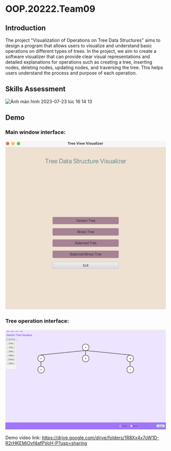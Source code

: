 # OOP.20222.Team09

## Introduction
The project "Visualization of Operations on Tree Data Structures" aims to design a program that allows users to visualize and understand basic operations on different types of trees. In the project, we aim to create a software visualizer that can provide clear visual representations and detailed explanations for operations such as creating a tree, inserting nodes, deleting nodes, updating nodes, and traversing the tree. This helps users understand the process and purpose of each operation.


## Skills Assessment
<img width="1047" alt="Ảnh màn hình 2023-07-23 lúc 16 14 13" src="https://github.com/namhainguyen2803/OOP.20222.Team09/assets/121554894/b67ca2b0-7669-4cf6-b8f4-2cfa668656b8">

## Demo

### Main window interface:
<img src="images/mainWindow.png" alt="Main window interface" width="500">

### Tree operation interface:
<img src="images/treeOperation.png" alt="Tree operation interface" width="500">

Demo video link: https://drive.google.com/drive/folders/1R8Xx4x7oW1D-R2rHKEMiOvf4afPVoH-P?usp=sharing

